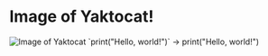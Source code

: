 # Image of Yaktocat!
![Image of Yaktocat](https://octodex.github.com/images/yaktocat.png)
\`print("Hello, world!")\` -> print("Hello, world!")

